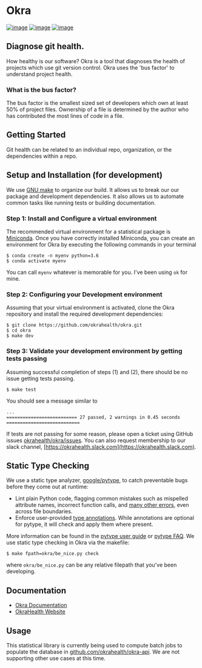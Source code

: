 # Okra

[![image](https://travis-ci.org/okrahealth/okra.svg?branch=master)](https://travis-ci.com/)
[![image](https://img.shields.io/pypi/l/okra.svg)](https://pypi.org/project/okra/)
[![image](https://img.shields.io/pypi/pyversions/okra.svg)](https://pypi.org/project/okra/)

## Diagnose git health. 

How healthy is our software? Okra is a tool that diagnoses the health of
projects which use git version control. Okra uses the 'bus factor' to
understand project health.

### What is the bus factor?

The bus factor is the smallest sized set of developers which own at least
50% of project files. Ownership of a file is determined by the author who
has contributed the most lines of code in a file.


## Getting Started

Git health can be related to an individual repo, organization, or
the dependencies within a repo.

## Setup and Installation (for development)

We use [GNU make](https://www.gnu.org/software/make/manual/make.html#Introduction) to 
organize our build. It allows us to break our our package and development dependencies.
It also allows us to automate common tasks like running tests or building documentation.

### Step 1: Install and Configure a virtual environment

The recommended virtual environment for a statistical package is [Miniconda](https://docs.conda.io/en/latest/miniconda.html). Once you have correctly installed
Miniconda, you can create an environment for Okra by executing the following commands
in your terminal

```
$ conda create -n myenv python=3.6
$ conda activate myenv
```

You can call `myenv` whatever is memorable for you. I've been using `ok` for mine.

### Step 2: Configuring your Development environment

Assuming that your virtual environment is activated, clone the Okra
repository and install the required development dependencies:

```
$ git clone https://github.com/okrahealth/okra.git
$ cd okra
$ make dev
```

### Step 3: Validate your development environment by getting tests passing

Assuming successful completion of steps (1) and (2), there should be no issue
getting tests passing.

```
$ make test
```

You should see a message similar to

```
...
========================== 27 passed, 2 warnings in 0.45 seconds ===========================
```

If tests are not passing for some reason, please open a ticket using
GitHub issues [okrahealth/okra/issues](https://github.com/okrahealth/okra/issues). 
You can also request membership to our slack channel, [https://okrahealth.slack.com](https://okrahealth.slack.com).

## Static Type Checking

We use a static type analyzer, [google/pytype](https://github.com/google/pytype),
to catch preventable bugs before they come out at runtime:

* Lint plain Python code, flagging common mistakes such as mispelled attribute names,
  incorrect function calls, and [many other errors](https://github.com/google/pytype/blob/master/docs/errors.md), even across file boundaries.
* Enforce user-provided [type annotations](https://www.python.org/dev/peps/pep-0484/). 
  While annotations are optional for pytype, it will check and apply them where 
  present.
  
More information can be found in the [pytype user guide](https://github.com/google/pytype/blob/master/docs/user_guide.md) or [pytype FAQ](https://github.com/google/pytype/blob/master/docs/faq.md). We use static type checking in Okra via the makefile:

```
$ make fpath=okra/be_nice.py check
```

where `okra/be_nice.py` can be any relative filepath that you've been
developing.

## Documentation

- [Okra Documentation](https://okrahealth.github.io/okra/)
- [OkraHealth Website](https://okrahealth.github.io/)

## Usage

This statistical library is currently being used to compute batch jobs to populate
the database in [github.com/okrahealth/okra-api](https://github.com/okrahealth/okra-api).
We are not supporting other use cases at this time.

